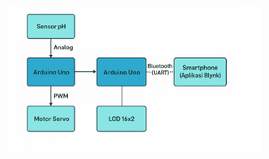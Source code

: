 ![Diagram Blok](https://raw.githubusercontent.com/Ahmadnaufall/AquaSmart/main/DIAGRAM/diagram%20blok.png)
